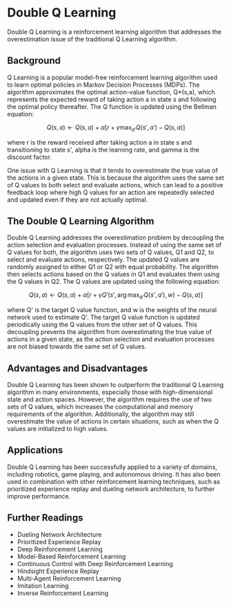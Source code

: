 # Double Q Learning

Double Q Learning is a reinforcement learning algorithm that addresses the overestimation issue of the traditional Q Learning algorithm. 

## Background

Q Learning is a popular model-free reinforcement learning algorithm used to learn optimal policies in Markov Decision Processes (MDPs). The algorithm approximates the optimal action-value function, Q*(s,a), which represents the expected reward of taking action a in state s and following the optimal policy thereafter. The Q function is updated using the Bellman equation:

$$Q(s,a) \leftarrow Q(s,a) + \alpha [r + \gamma \max_{a'} Q(s',a') - Q(s,a)] $$

where r is the reward received after taking action a in state s and transitioning to state s', alpha is the learning rate, and gamma is the discount factor. 

One issue with Q Learning is that it tends to overestimate the true value of the actions in a given state. This is because the algorithm uses the same set of Q values to both select and evaluate actions, which can lead to a positive feedback loop where high Q values for an action are repeatedly selected and updated even if they are not actually optimal. 

## The Double Q Learning Algorithm

Double Q Learning addresses the overestimation problem by decoupling the action selection and evaluation processes. Instead of using the same set of Q values for both, the algorithm uses two sets of Q values, Q1 and Q2, to select and evaluate actions, respectively. The updated Q values are randomly assigned to either Q1 or Q2 with equal probability. The algorithm then selects actions based on the Q values in Q1 and evaluates them using the Q values in Q2. The Q values are updated using the following equation:

$$Q(s,a) \leftarrow Q(s,a) + \alpha [r + \gamma Q'(s',\arg\max_{a'} Q(s',a'),w) - Q(s,a)] $$

where Q' is the target Q value function, and w is the weights of the neural network used to estimate Q'. The target Q value function is updated periodically using the Q values from the other set of Q values. This decoupling prevents the algorithm from overestimating the true value of actions in a given state, as the action selection and evaluation processes are not biased towards the same set of Q values.

## Advantages and Disadvantages

Double Q Learning has been shown to outperform the traditional Q Learning algorithm in many environments, especially those with high-dimensional state and action spaces. However, the algorithm requires the use of two sets of Q values, which increases the computational and memory requirements of the algorithm. Additionally, the algorithm may still overestimate the value of actions in certain situations, such as when the Q values are initialized to high values.

## Applications

Double Q Learning has been successfully applied to a variety of domains, including robotics, game playing, and autonomous driving. It has also been used in combination with other reinforcement learning techniques, such as prioritized experience replay and dueling network architecture, to further improve performance.

## Further Readings

- Dueling Network Architecture
- Prioritized Experience Replay
- Deep Reinforcement Learning
- Model-Based Reinforcement Learning
- Continuous Control with Deep Reinforcement Learning
- Hindsight Experience Replay
- Multi-Agent Reinforcement Learning
- Imitation Learning
- Inverse Reinforcement Learning
